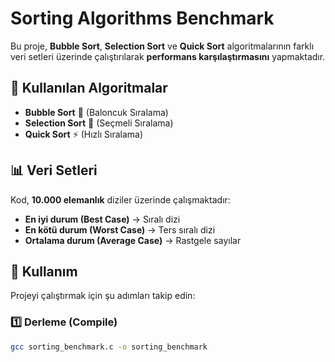 # Sorting Algorithms Benchmark

Bu proje, **Bubble Sort**, **Selection Sort** ve **Quick Sort** algoritmalarının farklı veri setleri üzerinde çalıştırılarak **performans karşılaştırmasını** yapmaktadır.

## 📌 Kullanılan Algoritmalar
- **Bubble Sort** 🫧 (Baloncuk Sıralama)
- **Selection Sort** 📌 (Seçmeli Sıralama)
- **Quick Sort** ⚡ (Hızlı Sıralama)

## 📊 Veri Setleri
Kod, **10.000 elemanlık** diziler üzerinde çalışmaktadır:
- **En iyi durum (Best Case)** → Sıralı dizi
- **En kötü durum (Worst Case)** → Ters sıralı dizi
- **Ortalama durum (Average Case)** → Rastgele sayılar

## 🚀 Kullanım
Projeyi çalıştırmak için şu adımları takip edin:

### **1️⃣ Derleme (Compile)**
```bash
gcc sorting_benchmark.c -o sorting_benchmark
